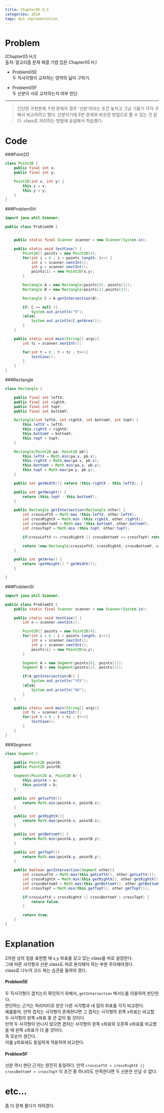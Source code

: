 ```yaml
---
title: Chapter05 H,I
categories: 1D1A
tags: ALG implementation 
---
```


# Problem
[Chapter05 H,I]  
출처: 알고리즘 문제 해결 기법 입문 Chapter05 H,I  

* Problem05E  
두 직사각형이 교차하는 영역의 넓이 구하기.  

* Problem05F  
두 선분이 서로 교차하는지 여부 판단.  

* * * 

> 간단한 구현문제. F번 문제의 경우 '선분'이라는 조건 놓치고 그냥 기울기 각각 구해서 비교하려고 했다. 선분이기에 E번 문제와 비슷한 방법으로 풀 수 있는 것 같다. class로 처리하는 방법에 유념해서 학습했다.  

# Code  

###Point2D
~~~java
class Point2D {
    public final int x;
    public final int y;

    Point2D(int x, int y) {
        this.x = x;
        this.y = y;
    }
}
~~~

###Problem5H
~~~java
import java.util.Scanner;

public class Problem5H {


    public static final Scanner scanner = new Scanner(System.in);

    public static void testCase() {
        Point2D[] points = new Point2D[4];
        for(int i = 0 ; i < points.length; i++) {
            int x = scanner.nextInt();
            int y = scanner.nextInt();
            points[i] = new Point2D(x,y);
        }

        Rectangle A = new Rectangle(points[0], points[1]);
        Rectangle B = new Rectangle(points[2],points[3]);

        Rectangle C = A.getIntersection(B);

        if( C == null ){
            System.out.println("0");
        }else{
            System.out.println(C.getArea());
        }
    }

    public static void main(String[] args){
        int tc = scanner.nextInt();

        for(int t = 0 ; t < tc ; t++){
            testCase();
        }
    }
}
~~~

###Rectangle
~~~java
class Rectangle {

    public final int leftX;
    public final int rightX;
    public final int topY;
    public final int bottomY;

    Rectangle(int leftX, int rightX, int bottomY, int topY) {
        this.leftX = leftX;
        this.rightX = rightX;
        this.bottomY = bottomY;
        this.topY = topY;
    }

    Rectangle(Point2D pa, Point2D pb){
        this.leftX = Math.min(pa.x, pb.x);
        this.rightX = Math.max(pa.x, pb.x);
        this.bottomY = Math.min(pa.y, pb.y);
        this.topY = Math.max(pa.y, pb.y);
    }

    public int getWidth(){ return (this.rightX - this.leftX); }

    public int getHeight() {
        return (this.topY - this.bottomY);
    }

    public Rectangle getIntersection(Rectangle other) {
        int crossLeftX = Math.max (this.leftX, other.leftX);
        int crossRightX = Math.min (this.rightX, other.rightX);
        int crossBottomY = Math.max (this.bottomY, other.bottomY);
        int crossTopY = Math.min (this.topY, other.topY);

        if(crossLeftX >= crossRightX || crossBottomY >= crossTopY) return null;

        return (new Rectangle(crossLeftX, crossRightX, crossBottomY, crossTopY));
    }

    public int getArea() {
        return (getHeight() * getWidth());
    }

}
~~~

###Problem5I
~~~java
import java.util.Scanner;

public class Problem5I {
    public static final Scanner scanner = new Scanner(System.in);

    public static void testCase() {
        int n = scanner.nextInt();

        Point2D[] points = new Point2D[4];
        for(int i = 0 ; i < points.length; i++){
            int x = scanner.nextInt();
            int y = scanner.nextInt();
            points[i] = new Point2D(x,y);
        }

        Segment A = new Segment(points[0], points[1]);
        Segment B = new Segment(points[2], points[3]);

        if(A.getIntersection(B)) {
            System.out.println("YES");
        }else{
            System.out.println("NO");
        }
    }

    public static void main(String[] args){
        int tc = scanner.nextInt();
        for(int t = 0 ; t < tc ; t++){
            testCase();
        }
    }
}
~~~

###Segment
~~~java
class Segment {

    public Point2D pointA;
    public Point2D pointB;

    Segment(Point2D a, Point2D b) {
        this.pointA = a;
        this.pointB = b;
    }

    public int getLeftX(){
        return Math.min(pointA.x, pointB.x);
    }

    public int getRightX(){
        return Math.max(pointA.x, pointB.x);
    }

    public int getBottomY() {
        return Math.min(pointA.y, pointB.y);
    }

    public int getTopY(){
        return Math.max(pointA.y, pointB.y);
    }

    public boolean getIntersection(Segment other){
        int crossLeftX = Math.max(this.getLeftX(), other.getLeftX());
        int crossRightX = Math.min(this.getRightX(), other.getRightX());
        int crossBottomY = Math.max(this.getBottomY(), other.getBottomY());
        int crossTopY = Math.min(this.getTopY(), other.getTopY());

        if(crossLeftX > crossRightX || crossBottomY > crossTopY) {
            return false;
        }

        return true;
    }
}
~~~

# Explanation  

2차원 상의 점을 표현할 때 x,y 좌표를 갖고 있는 class를 따로 설정한다.  
그에 따른 사각형과 선분 class도 따로 분리해야 하는 부분 주의해야겠다.  
class로 나누어 코드 짜는 습관을 들여야 겠다.  

#### Problem5E
두 직사각형이 겹치는지 확인하기 위해서, `getIntersection` 메서드를 이용하여 판단한다.  
판단하는 근거는 파라미터로 받은 다른 사각형과 네 점의 좌표를 각각 비교한다.  
예를들어, 만약 겹치는 사각형이 존재한다면 그 겹치는 사각형의 왼쪽 x좌표는 비교할 두 사각형의 왼쪽 x좌표 중 큰 값이 될 것이다.  
만약 두 사각형이 만나지 않으면 겹치는 사각형의 왼쪽 x좌표와 오른쪽 x좌표를 비교했을 때 왼쪽 x좌표가 더 클 것이다.  
즉 모순이 생긴다.    
이를 y좌표에도 동일하게 적용하여 비교한다.   


#### Problem5F
선분 역시 판단 근거는 완전히 동일하다.
만약 `crossLeftX > crossRightX || crossBottomY > crossTopY` 이 조건 중 하나라도 만족한다면 두 선분은 만날 수 없다.


# etc...
좀 더 문제 풀다가 자야겠다.


